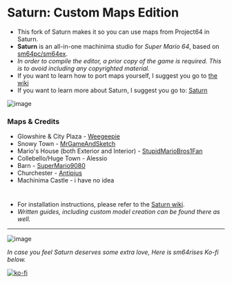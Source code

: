 # Saturn: Custom Maps Edition

- This fork of Saturn makes it so you can use maps from Project64 in Saturn.
- **Saturn** is an all-in-one machinima studio for *Super Mario 64*, based on [sm64pc/sm64ex](https://github.com/sm64pc/sm64ex).
- *In order to compile the editor, a prior copy of the game is required. This is to avoid including any copyrighted material.*
- If you want to learn how to port maps yourself, I suggest you go to [the wiki](https://github.com/GlitchyMarioMario64/Saturn-Custom-Maps/wiki/Porting-Maps-Yourself)
- If you want to learn more about Saturn, I suggest you go to: [Saturn](https://github.com/Llennpie/Saturn)

![image](https://user-images.githubusercontent.com/107904394/229955483-7d75e96a-76f6-4100-8477-7ad4e4374f3b.png)



### Maps & Credits

- Glowshire & City Plaza - [Weegeepie](https://www.youtube.com/@WeegeepieYT)
- Snowy Town - [MrGameAndSketch](https://www.youtube.com/@MrGameAndSketch)
- Mario's House (both Exterior and Interior) - [StupidMarioBros1Fan](https://www.youtube.com/@StupidMarioBros1Fan)
- Collebello/Huge Town - Alessio
- Barn - [SuperMario9080](https://www.youtube.com/@SuperMario9080)
- Churchester - [Antipius](https://twitter.com/ZenonDeinon)
- Machinima Castle - i have no idea
#
- For installation instructions, please refer to the [Saturn wiki](https://github.com/Llennpie/Saturn/wiki).
- *Written guides, including custom model creation can be found there as well.*

---

![image](https://user-images.githubusercontent.com/44985633/224412720-4abf4f73-1bde-4ac6-8002-4d5c004d8b49.png)

*In case you feel Saturn deserves some extra love, Here is sm64rises Ko-fi below.*

[![ko-fi](https://ko-fi.com/img/githubbutton_sm.svg)](https://ko-fi.com/J3J05B5WR)
